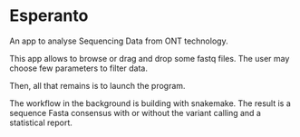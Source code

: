 # Esperanto


An app to analyse Sequencing Data from ONT technology.

This app allows to browse or drag and drop some fastq files. The user may choose few parameters to filter data. 

Then, all that remains is to launch the program. 

The workflow in the background is building with snakemake.
The result is a sequence Fasta consensus with or without the variant calling and a statistical report. 
